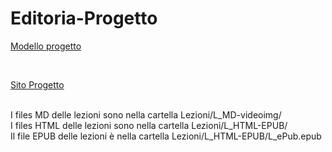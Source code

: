 # Editoria-Progetto

[Modello progetto](/Modello%20Progetto%20d'Esame.md)

<br>

[Sito Progetto](https://julssal99.github.io/Editoria-Progetto/)

<br>
I files MD delle lezioni sono nella cartella Lezioni/L_MD-videoimg/
<br>
I files HTML delle lezioni sono nella cartella Lezioni/L_HTML-EPUB/
<br>
Il file EPUB delle lezioni è nella cartella Lezioni/L_HTML-EPUB/L_ePub.epub
